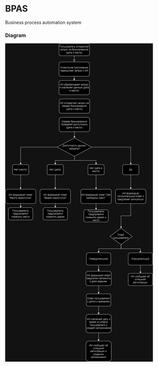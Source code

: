 # BPAS
Business process automation system

### Diagram
![alt text](https://github.com/leekery/BPAS/blob/main/diagram.drawio.png?raw=true)
